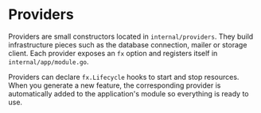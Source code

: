 # Providers

Providers are small constructors located in `internal/providers`. They build infrastructure pieces such as the database connection, mailer or storage client. Each provider exposes an `fx` option and registers itself in `internal/app/module.go`.

Providers can declare `fx.Lifecycle` hooks to start and stop resources. When you generate a new feature, the corresponding provider is automatically added to the application's module so everything is ready to use.

